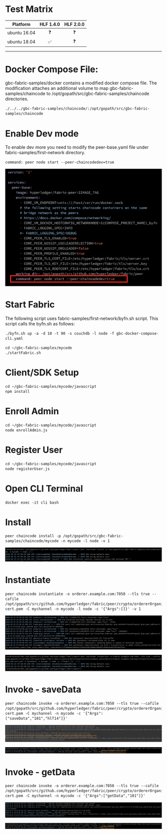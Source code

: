 # Test Matrix

| Platform | HLF 1.4.0 | HLF 2.0.0 |
| --- | :-: | :-: |
| ubuntu 16.04 | :question: | :question: |
| ubuntu 18.04 | :white_check_mark: | :question: |

---

# Docker Compose File:
gbc-fabric-samples/docker contains a modified docker compose file. The modification attaches an additional volume to map gbc-fabric-samples/chaincode to /opt/gopath/src/gbc-fabric-samples/chaincode directories.

```
./../../gbc-fabric-samples/chaincode/:/opt/gopath/src/gbc-fabric-samples/chaincode
```

# Enable Dev mode
To enable dev more you need to modify the peer-base.yaml file under fabric-samples/first-network directory.

```
command: peer node start --peer-chaincodedev=true
```

![Alt text](images/enable_devmode_base_peer_base_yaml.png?raw=true "Install Chaincode")

# Start Fabric

The following script uses fabric-samples/first-network/byfn.sh script. This script calls the byfn.sh as follows:

```
./byfn.sh up -a -d 10 -t 90 -s couchdb -l node -f gbc-docker-compose-cli.yaml
```

```shell
cd ~/gbc-fabric-samples/mycode
./startFabric.sh
```

# Client/SDK Setup
```shell
cd ~/gbc-fabric-samples/mycode/javascript
npm install
```

# Enroll Admin

```shell
cd ~/gbc-fabric-samples/mycode/javascript
node enrollAdmin.js
```

# Register User

```shell
cd ~/gbc-fabric-samples/mycode/javascript
node registerUser.js
```

# Open CLI Terminal
```
docker exec -it cli bash
```

# Install

```shell
peer chaincode install -p /opt/gopath/src/gbc-fabric-samples/chaincode/mycode -n mycode -l node -v 1
```

![Alt text](images/mycode_install_cli.png?raw=true "Install Chaincode")

# Instantiate
```shell
peer chaincode instantiate -o orderer.example.com:7050 --tls true --cafile /opt/gopath/src/github.com/hyperledger/fabric/peer/crypto/ordererOrganizations/example.com/orderers/orderer.example.com/msp/tlscacerts/tlsca.example.com-cert.pem -C mychannel -n mycode -l node -c '{"Args":[]}' -v 1
```

![Alt text](images/mycode_instantiate_peer0.org1.example.com.png?raw=true "Instantiate - peer0.org1.example.com")

![Alt text](images/mycode_instantiate_cli_output.png?raw=true "Instantiate - CLI Command Output")


# Invoke - saveData
```shell
peer chaincode invoke -o orderer.example.com:7050 --tls true --cafile /opt/gopath/src/github.com/hyperledger/fabric/peer/crypto/ordererOrganizations/example.com/orderers/orderer.example.com/msp/tlscacerts/tlsca.example.com-cert.pem -C mychannel -n mycode -c '{"Args":["saveData","101","hlf14"]}'
```

![Alt text](images/mycode_Invoke_saveData_peernode.png?raw=true "Invoke - saveData - peer0.org1.example.com")

![Alt text](images/mycode_Invoke_saveData_cli.png?raw=true "Invoke - saveData - CLI")

# Invoke - getData
```shell
peer chaincode invoke -o orderer.example.com:7050 --tls true --cafile /opt/gopath/src/github.com/hyperledger/fabric/peer/crypto/ordererOrganizations/example.com/orderers/orderer.example.com/msp/tlscacerts/tlsca.example.com-cert.pem -C mychannel -n mycode -c '{"Args":["getData","101"]}'
```

![Alt text](images/mycode_Invoke_getData_peernode.png?raw=true "Invoke - getData - peer0.org1.example.com")

![Alt text](images/mycode_Invoke_getData_cli.png?raw=true "Invoke - getData - CLI")
